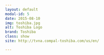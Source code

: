 ```yaml
---
layout: default
modal-id: 5
date: 2015-08-10
img: toshiba.jpg
alt: Toshiba Logo
brand: Toshiba
class: show
site: http://tvna.compal-toshiba.com/us/en/

---
```

